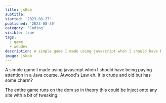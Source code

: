 ```yaml
---
title: jsBob
subtitle:
started: '2023-08-27'
published: '2023-08-30'
category: 'Coding'
visible: true
tags:
  - game
  - webdev
description: A simple game I made using javascript when I should have being paying attention in a Java course. Atwood's Law eh.
image: jsbob
---
```


A simple game I made using javascript when I should have being paying attention in a Java course. Atwood's Law eh. It is crude and old but has some charm?

The entire game runs on the dom so in theory this could be inject onto any site with a bit of tweaking.

<script lang="ts">
  import JsBob from '$lib/games/jsbob/Js-Bob.svelte';
</script>

<JsBob />

